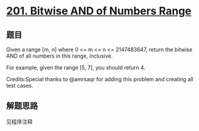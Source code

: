 # [201. Bitwise AND of Numbers Range](https://leetcode.com/problems/bitwise-and-of-numbers-range/)

## 题目
Given a range [m, n] where 0 <= m <= n <= 2147483647, return the bitwise AND of all numbers in this range, inclusive.

For example, given the range [5, 7], you should return 4.

Credits:Special thanks to @amrsaqr for adding this problem and creating all test cases.

## 解题思路

见程序注释
